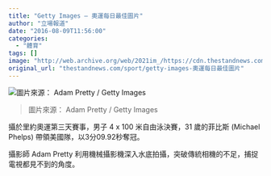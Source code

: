 ```yaml
---
title: "Getty Images — 奧運每日最佳圖片"
author: "立場報道"
date: "2016-08-09T11:56:00"
categories:
  - "體育"
tags: []
image: "http://web.archive.org/web/2021im_/https://cdn.thestandnews.com/media/photos/cache/unspecified_Q6wai_1200x0.png"
original_url: "thestandnews.com/sport/getty-images-奧運每日最佳圖片"
---
```

![圖片來源： Adam Pretty / Getty Images](http://web.archive.org/web/2021im_/https://cdn.thestandnews.com/media/photos/cache/unspecified_Q6wai_1200x0.png)

> 圖片來源： Adam Pretty / Getty Images

攝於里約奧運第三天賽事，男子 4 x 100 米自由泳決賽，31 歲的菲比斯 (Michael Phelps) 帶領美國隊，以3分09.92秒奪冠。

攝影師 Adam Pretty 利用機械攝影機深入水底拍攝，突破傳統相機的不足，捕捉電視都見不到的角度。
